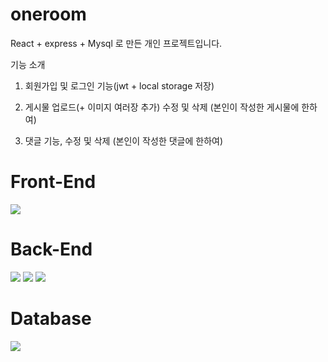 # oneroom
React + express + Mysql 로 만든 개인 프로젝트입니다.

기능 소개
1. 회원가입 및 로그인 기능(jwt + local storage 저장)

2. 게시물 업로드(+ 이미지 여러장 추가) 수정 및 삭제 (본인이 작성한 게시물에 한하여)

3. 댓글 기능, 수정 및 삭제 (본인이 작성한 댓글에 한하여)

# Front-End
<img src="https://img.shields.io/badge/react-61DAFB?style=for-the-badge&logo=react&logoColor=black">

# Back-End
<p>
  <img src="https://img.shields.io/badge/node.js-339933?style=for-the-badge&logo=node.js&logoColor=black">
  <img src="https://img.shields.io/badge/express-000000?style=for-the-badge&logo=express&logoColor=black">
  <img src="https://img.shields.io/badge/jsonwebtoken-000000?style=for-the-badge&logo=jsonwebtoken&logoColor=black">
</p>

# Database
<img src="https://img.shields.io/badge/mysql-4479A1?style=for-the-badge&logo=mysql&logoColor=white">
